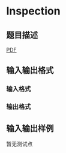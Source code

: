 # Inspection

## 题目描述

[problemUrl]: https://uva.onlinejudge.org/index.php?option=com_onlinejudge&Itemid=8&category=447&page=show_problem&problem=4186

[PDF](https://uva.onlinejudge.org/external/14/p1440.pdf)

## 输入输出格式

### 输入格式

### 输出格式

## 输入输出样例

暂无测试点

